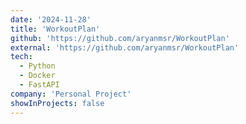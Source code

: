 ```yaml
---
date: '2024-11-28'
title: 'WorkoutPlan'
github: 'https://github.com/aryanmsr/WorkoutPlan'
external: 'https://github.com/aryanmsr/WorkoutPlan'
tech:
  - Python
  - Docker
  - FastAPI
company: 'Personal Project'
showInProjects: false
---
```

